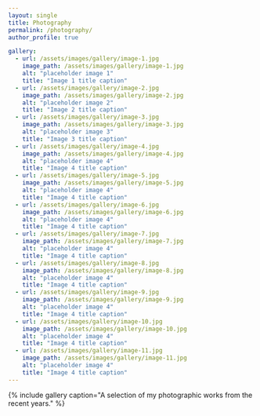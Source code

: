 ```yaml
---
layout: single
title: Photography
permalink: /photography/
author_profile: true

gallery:
  - url: /assets/images/gallery/image-1.jpg
    image_path: /assets/images/gallery/image-1.jpg
    alt: "placeholder image 1"
    title: "Image 1 title caption"
  - url: /assets/images/gallery/image-2.jpg
    image_path: /assets/images/gallery/image-2.jpg
    alt: "placeholder image 2"
    title: "Image 2 title caption"
  - url: /assets/images/gallery/image-3.jpg
    image_path: /assets/images/gallery/image-3.jpg
    alt: "placeholder image 3"
    title: "Image 3 title caption"
  - url: /assets/images/gallery/image-4.jpg
    image_path: /assets/images/gallery/image-4.jpg
    alt: "placeholder image 4"
    title: "Image 4 title caption"
  - url: /assets/images/gallery/image-5.jpg
    image_path: /assets/images/gallery/image-5.jpg
    alt: "placeholder image 4"
    title: "Image 4 title caption"
  - url: /assets/images/gallery/image-6.jpg
    image_path: /assets/images/gallery/image-6.jpg
    alt: "placeholder image 4"
    title: "Image 4 title caption"
  - url: /assets/images/gallery/image-7.jpg
    image_path: /assets/images/gallery/image-7.jpg
    alt: "placeholder image 4"
    title: "Image 4 title caption"
  - url: /assets/images/gallery/image-8.jpg
    image_path: /assets/images/gallery/image-8.jpg
    alt: "placeholder image 4"
    title: "Image 4 title caption"
  - url: /assets/images/gallery/image-9.jpg
    image_path: /assets/images/gallery/image-9.jpg
    alt: "placeholder image 4"
    title: "Image 4 title caption"
  - url: /assets/images/gallery/image-10.jpg
    image_path: /assets/images/gallery/image-10.jpg
    alt: "placeholder image 4"
    title: "Image 4 title caption"
  - url: /assets/images/gallery/image-11.jpg
    image_path: /assets/images/gallery/image-11.jpg
    alt: "placeholder image 4"
    title: "Image 4 title caption"
---
```


{% include gallery caption="A selection of my photographic works from the recent years." %}
